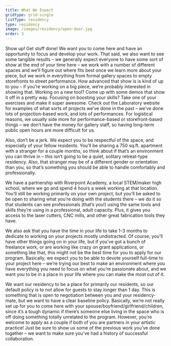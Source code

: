 ```yaml
---
title: What We Expect
gridtype: grid-single
listType: residency
type: residency
image: /images/residency/open-door.jpg
order: 3
---
```


Show up! Get stuff done! We want you to come here and have an opportunity to focus and develop your work. That said, we also want to see some tangible results – we generally expect everyone to have some sort of show at the end of your time here – we work with a number of different spaces and we’ll figure out where fits best once we learn more about your piece, but we work in everything from formal gallery spaces to empty storefronts to street performance. How advanced that show is is kind of up to you – if you’re working on a big piece, we’re probably interested in showing that. Working on a new tool? Come up with some demos that show it off in a pretty way. Focusing on boosting your skills? Take one of your exercises and make it super awesome. Check out the Laboratory website for examples of what sorts of projects we’ve done in the past – we’ve done lots of projection-based work, and lots of performances. For logistical reasons, we usually side more for performance-based or storefront-based things – we don’t have the money for gallery staff, so having long-term public open hours are more difficult for us.

Also, don’t be a jerk. We expect you to be respectful of the space, and especially of your fellow residents. You’ll be sharing a 750 sq.ft. apartment with a stranger for a couple months, so think about if that’s an environment you can thrive in – this isn’t going to be a quiet, solitary retreat-type residency. Also, that stranger may be of a different gender or orientation than you, so that’s something you should be able to handle comfortably and professionally.

We have a partnership with Riverpoint Academy, a local STEM/maker high school, where we go and spend 4 hours a week working at that location. You’ll still be working primarily on your own project, but you’ll be asked to be open to sharing what you’re doing with the students there – we do it so that students can see professionals (that’s you!) using the same tools and skills they’re using in a professional, adult capacity. Plus, it gives you access to the laser cutters, CNC mills, and other great fabrication tools they have.

We also ask that you have the time in your life to take 1-3 months to dedicate to working on your projects mostly undistracted. Of course, you’ll have other things going on in your life, but if you’ve got a bunch of freelance work, or are working like crazy on grant applications, or something like that, this might not be the best time for you to apply for our program. Basically, we expect you to be able to devote yourself full-time to your project here – we’re trying our best to make an environment where you have everything you need to focus on what you’re passionate about, and we want you to be in a place in your life where you can make the most out of it.

We want our residency to be a place for primarily our residents, so our default policy is to not allow for guests to stay longer than 1 day. This is something that is open to negotiation between you and your residency-mate, but we want to have a clear baseline policy. Basically, we’re not really set up for you to come here with your spouse/boyfriend/girlfriend/children, since it’s a tough dynamic if there’s someone else living in the space who is off doing something totally unrelated to the program. However, you’re welcome to apply as a couple if both of you are partners in your artistic practice! Just be sure to show us some of the previous work you’ve done together – we want to make sure you’ve had a history of successful collaboration.
